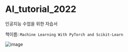 # AI_tutorial_2022

인공지능 수업을 위한 자습서


책이름: `Machine Learning With PyTorch and Scikit-Learn`

![image](![image](https://user-images.githubusercontent.com/50165225/192200174-d20b0478-ef4c-4e0c-b4db-f45274bc8465.png))

